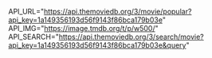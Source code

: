  API_URL="https://api.themoviedb.org/3/movie/popular?api_key=1a149356193d56f9143f86bca179b03e"
  API_IMG="https://image.tmdb.org/t/p/w500/"
  API_SEARCH="https://api.themoviedb.org/3/search/movie?api_key=1a149356193d56f9143f86bca179b03e&query"